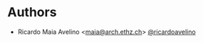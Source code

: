 # Authors

- Ricardo Maia Avelino <<maia@arch.ethz.ch>> [@ricardoavelino](https://github.com/ricardoavelino)
